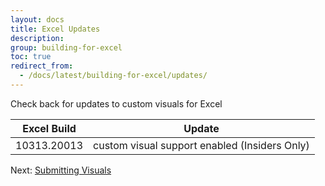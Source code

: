 ```yaml
---
layout: docs
title: Excel Updates 
description: 
group: building-for-excel
toc: true
redirect_from:
  - /docs/latest/building-for-excel/updates/
---
```

Check back for updates to custom visuals for Excel

| Excel Build       | Update                                         |
| ----------------- | ---------------------------------------------- |
| 10313.20013       | custom visual support enabled (Insiders Only)  |

Next: [Submitting Visuals](../submitting-visuals/)